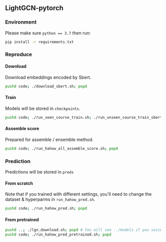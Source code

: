 
## LightGCN-pytorch
### Environment
Please make sure `python == 3.7` then run:
```bash
pip install -r requirements.txt
```
### Reproduce
#### Download
Download embeddings encoded by Sbert.
```bash
pushd code; ./download_sbert.sh; popd
```

#### Train
Models will be stored in `checkpoints`.
```bash
pushd code; ./run_seen_course_train.sh; ./run_unseen_course_train_sbert.sh; ./run_seen_group_train.sh; ./run_unseen_group_train_sbert.sh; popd
```

#### Assemble score
Prepared for assemble / ensemble method.
```bash
pushd code; ./run_hahow_all_assemble_score.sh; popd
```

### Prediction
Predictions will be stored in `preds`
#### From scratch
Note that if you trained with different settings, you'll need to change the dataset & hyperparms in `run_hahow_pred.sh`.
```bash
pushd code; ./run_hahow_pred.sh; popd
```
#### From pretrained
```bash
pushd ..; ./lgn_download.sh; popd # You will see ../models if you successfully download them
pushd code; ./run_hahow_pred_pretrained.sh; popd
```
